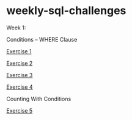 # weekly-sql-challenges
Week 1: 

Conditions – WHERE Clause

[Exercise 1](https://pgexercises.com/questions/basic/where.html)

[Exercise 2](https://pgexercises.com/questions/basic/where3.html)

[Exercise 3](https://pgexercises.com/questions/basic/where4.html)

[Exercise 4](https://platform.stratascratch.com/coding/10003-lyft-driver-wages?code_type=1)

Counting With Conditions

[Exercise 5](https://platform.stratascratch.com/coding/10128-count-the-number-of-movies-that-abigail-breslin-nominated-for-oscar?code_type=1) 
